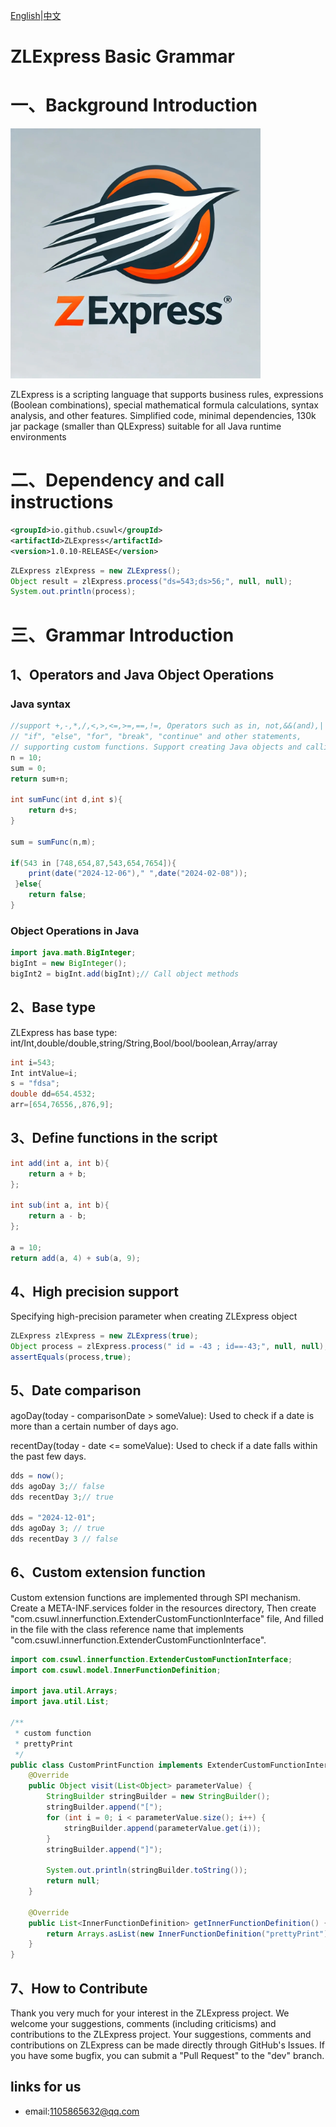[English](README.md)|[中文](README-ZH.md)
# ZLExpress Basic Grammar

# 一、Background Introduction

<img src="https://github.com/csuwl/ZLExpress/blob/master/images/ZLExpress-logo.jpg" width="400px" height="400px"/>

ZLExpress is a scripting language that supports business rules, expressions (Boolean combinations), special mathematical formula calculations, syntax analysis, and other features. Simplified code, minimal dependencies, 130k jar package (smaller than QLExpress) suitable for all Java runtime environments

# 二、Dependency and call instructions

```xml
<groupId>io.github.csuwl</groupId>
<artifactId>ZLExpress</artifactId>
<version>1.0.10-RELEASE</version>
```


```java
ZLExpress zlExpress = new ZLExpress();
Object result = zlExpress.process("ds=543;ds>56;", null, null);
System.out.println(process);
```

# 三、Grammar Introduction

## 1、Operators and Java Object Operations
### Java syntax
```java
//support +,-,*,/,<,>,<=,>=,==,!=, Operators such as in, not,&&(and),||(or),like,etc，
// "if", "else", "for", "break", "continue" and other statements, 
// supporting custom functions. Support creating Java objects and calling methods.
n = 10;
sum = 0;
return sum+n;

int sumFunc(int d,int s){
    return d+s;
}

sum = sumFunc(n,m);

if(543 in [748,654,87,543,654,7654]){
    print(date("2024-12-06")," ",date("2024-02-08"));
 }else{
    return false;
}
```

### Object Operations in Java
```java
import java.math.BigInteger;
bigInt = new BigInteger();
bigInt2 = bigInt.add(bigInt);// Call object methods
```

## 2、Base type
ZLExpress has base type: int/Int,double/double,string/String,Bool/bool/boolean,Array/array
```java
int i=543;
Int intValue=i;
s = "fdsa";
double dd=654.4532;
arr=[654,76556,,876,9];
```

## 3、Define functions in the script
```java
int add(int a, int b){
    return a + b;
};

int sub(int a, int b){
    return a - b;
};

a = 10;
return add(a, 4) + sub(a, 9);
```

## 4、High precision support
Specifying high-precision parameter when creating ZLExpress object
```java
ZLExpress zlExpress = new ZLExpress(true);
Object process = zlExpress.process(" id = -43 ; id==-43;", null, null);
assertEquals(process,true);
```

## 5、Date comparison
agoDay(today - comparisonDate > someValue): Used to check if a date is more than a certain number of days ago.

recentDay(today - date <= someValue): Used to check if a date falls within the past few days.
```java
dds = now();
dds agoDay 3;// false
dds recentDay 3;// true

dds = "2024-12-01";
dds agoDay 3; // true
dds recentDay 3 // false
```

## 6、Custom extension function
Custom extension functions are implemented through SPI mechanism. Create a META-INF.services folder in the resources directory,
Then create "com.csuwl.innerfunction.ExtenderCustomFunctionInterface" file,
And filled in the file with the class reference name that implements "com.csuwl.innerfunction.ExtenderCustomFunctionInterface".
```java
import com.csuwl.innerfunction.ExtenderCustomFunctionInterface;
import com.csuwl.model.InnerFunctionDefinition;

import java.util.Arrays;
import java.util.List;

/**
 * custom function
 * prettyPrint
 */
public class CustomPrintFunction implements ExtenderCustomFunctionInterface {
    @Override
    public Object visit(List<Object> parameterValue) {
        StringBuilder stringBuilder = new StringBuilder();
        stringBuilder.append("[");
        for (int i = 0; i < parameterValue.size(); i++) {
            stringBuilder.append(parameterValue.get(i));
        }
        stringBuilder.append("]");

        System.out.println(stringBuilder.toString());
        return null;
    }

    @Override
    public List<InnerFunctionDefinition> getInnerFunctionDefinition() {
        return Arrays.asList(new InnerFunctionDefinition("prettyPrint"),new InnerFunctionDefinition("myPrint"));
    }
}
```
## 7、How to Contribute
Thank you very much for your interest in the ZLExpress project. We welcome your suggestions, comments (including criticisms) and contributions to the ZLExpress project.
Your suggestions, comments and contributions on ZLExpress can be made directly through GitHub's Issues.
If you have some bugfix, you can submit a "Pull Request" to the "dev" branch.

## links for us
-  email:1105865632@qq.com

